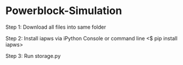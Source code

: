 # Powerblock-Simulation

Step 1: Download all files into same folder

Step 2: Install iapws via iPython Console or command line <$ pip install iapws> 

Step 3: Run storage.py

